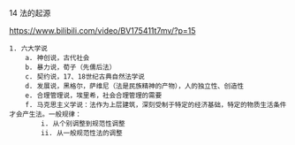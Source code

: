 14 法的起源

https://www.bilibili.com/video/BV175411t7mv/?p=15

	1. 六大学说
		a. 神创说，古代社会
		b. 暴力说，荀子（先儒后法）
		c. 契约说，17、18世纪古典自然法学说
		d. 发展说，黑格尔，萨维尼（法是民族精神的产物），人的独立性、创造性
		e. 合理管理说，埃里希，社会合理管理的需要
		f. 马克思主义学说：法作为上层建筑，深刻受制于特定的经济基础，特定的物质生活条件才会产生法。一般规律：
			i. 从个别调整到规范性调整
			ii. 从一般规范性法的调整  
		

